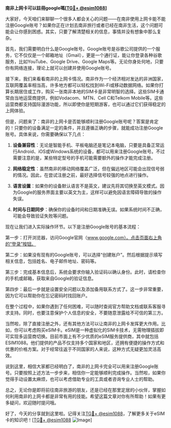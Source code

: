 **南非上网卡可以註冊google嗎[[TG💪+ @esim1088](https://t.me/s/esim1088)]**

大家好，今天咱们来聊聊一个很多人都会关心的问题——在南非使用上网卡能不能注册Google账号？如果你正在计划去南非旅行或者已经在南非生活，这个问题可能会让你感到困惑。其实，只要了解清楚相关的信息，事情并没有想象中那么复杂。

首先，我们需要明白什么是Google账号。Google账号是谷歌公司提供的一个服务，它不仅仅是一个邮箱地址（Gmail），更是一个通行证，能让你登录各种谷歌服务，比如YouTube、Google Drive、Google Maps等。无论你身处何地，只要你有网络连接，理论上就可以创建并使用Google账号。

接下来，我们来看看南非的上网卡情况。南非作为一个经济相对发达的非洲国家，互联网覆盖率相当高，许多地方都可以轻松找到Wi-Fi或移动数据网络。如果你打算长期居住或工作，购买一张南非本地的SIM卡是非常明智的选择。这些SIM卡通常由当地运营商提供，例如Vodacom、MTN、Cell C和Telkom Mobile等。这些运营商都支持国际漫游功能，所以即使你是短期游客，也可以通过它们获得稳定的上网体验。

但是，问题来了：南非的上网卡是否能够顺利注册Google账号呢？答案是肯定的！只要你的设备满足一定的条件，并且遵循正确的步骤，就能成功注册Google账号。具体来说，你需要确保以下几点：

1. **设备兼容性**：无论是智能手机、平板电脑还是笔记本电脑，只要是具备正常运行Android、iOS或Windows系统的设备，都可以用来注册Google账号。不过需要注意的是，某些特定型号的手机可能需要额外的操作才能完成注册。

2. **网络稳定性**：虽然南非的移动网络覆盖广泛，但在偏远地区可能会出现信号弱的情况。因此，在尝试注册之前，最好选择信号较强的地点进行操作。

3. **语言设置**：如果你的设备默认语言不是英文，建议先将其切换至英文模式。因为Google的服务界面主要以英文为主，这样可以避免因语言障碍导致的操作失误。

4. **时间与日期同步**：确保你的设备时间和日期准确无误。如果系统时间不正确，可能会导致验证失败等问题。

现在让我们进入实际操作环节。以下是注册Google账号的基本流程：

第一步：打开浏览器，访问Google官网（www.google.com）。点击页面右上角的“登录”按钮。

第二步：如果没有现有的Google账号，可以选择“创建账户”。然后根据提示填写相关信息，包括姓名、电子邮件地址、密码等。

第三步：完成基本信息后，系统会要求你输入验证码以确认身份。此时，请检查你的手机或邮箱，获取来自Google的验证信息。

第四步：最后一步就是设置安全问题以及添加备用联系方式了。这一步非常重要，因为它可以帮助你在忘记密码时找回账户。

在整个过程中，如果你遇到了任何困难，可以随时查阅官方帮助文档或联系客服寻求支持。同时，也要注意保护个人信息的安全，不要随意泄露给不可信的第三方。

当然啦，除了直接注册之外，还有其他方法可以让南非的上网卡发挥更大作用。比如，你可以考虑购买eSIM卡。eSIM是一种虚拟化的SIM卡技术，无需物理插拔即可实现多运营商切换。目前市面上有不少优质的eSIM服务提供商，其中就包括ESIM1088。他们提供的产品不仅支持多个国家和地区，还拥有便捷的操作方式和优惠的价格方案。对于经常往返于不同国家的人来说，这种方式无疑更加灵活高效。

说到这里，相信大家都已经明白了，南非的上网卡完全可以用来注册Google账号。只要按照上述方法一步步来，相信你一定能够顺利完成操作。当然啦，如果你觉得手动设置太麻烦，也可以考虑借助专业的工具或者咨询专业人士的帮助。

总之，无论你是即将前往南非旅游的朋友，还是已经在那里定居的小伙伴，掌握如何利用南非的上网卡都是非常有用的技能。希望这篇文章对你有所帮助！如果有更多疑问，欢迎随时提问哦。

好了，今天的分享就到这里啦。记得关注[TG💪+ @esim1088](https://t.me/s/esim1088)，了解更多关于eSIM卡的知识吧！[[TG💪+ @esim1088](https://t.me/s/esim1088) ![Image](https://i.postimg.cc/4NQfJmqS/Snipaste-2025-05-13-00-14-12.png)]